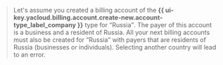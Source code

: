 > Let's assume you created a billing account of the **{{ ui-key.yacloud.billing.account.create-new.account-type_label_company }}** type for <q>Russia</q>. The payer of this account is a business and a resident of Russia. All your next billing accounts must also be created for <q>Russia</q> with payers that are residents of Russia (businesses or individuals). Selecting another country will lead to an error.